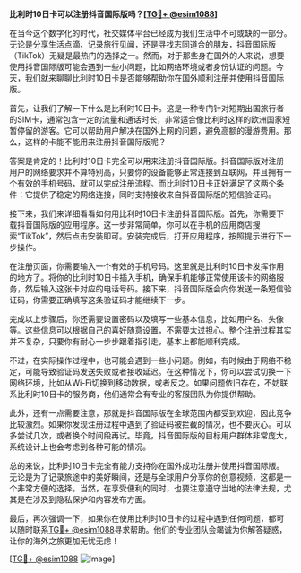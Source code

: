 **比利时10日卡可以注册抖音国际版吗？[[TG💪+ @esim1088](https://t.me/s/esim1088)]**

在当今这个数字化的时代，社交媒体平台已经成为我们生活中不可或缺的一部分。无论是分享生活点滴、记录旅行见闻，还是寻找志同道合的朋友，抖音国际版（TikTok）无疑是最热门的选择之一。然而，对于那些身在国外的人来说，想要使用抖音国际版可能会遇到一些小问题，比如网络环境或者身份认证的问题。今天，我们就来聊聊比利时10日卡是否能够帮助你在国外顺利注册并使用抖音国际版。

首先，让我们了解一下什么是比利时10日卡。这是一种专门针对短期出国旅行者的SIM卡，通常包含一定的流量和通话时长，非常适合像比利时这样的欧洲国家短暂停留的游客。它可以帮助用户解决在国外上网的问题，避免高额的漫游费用。那么，这样的卡能不能用来注册抖音国际版呢？

答案是肯定的！比利时10日卡完全可以用来注册抖音国际版。抖音国际版对注册用户的网络要求并不算特别高，只要你的设备能够正常连接到互联网，并且拥有一个有效的手机号码，就可以完成注册流程。而比利时10日卡正好满足了这两个条件：它提供了稳定的网络连接，同时支持接收来自抖音国际版的短信验证码。

接下来，我们来详细看看如何用比利时10日卡注册抖音国际版。首先，你需要下载抖音国际版的应用程序。这一步非常简单，你可以在手机的应用商店搜索“TikTok”，然后点击安装即可。安装完成后，打开应用程序，按照提示进行下一步操作。

在注册页面，你需要输入一个有效的手机号码。这里就是比利时10日卡发挥作用的地方了。将你的比利时10日卡插入手机，确保手机能够正常使用该卡的网络服务，然后输入这张卡对应的电话号码。接下来，抖音国际版会向你发送一条短信验证码，你需要正确填写这条验证码才能继续下一步。

完成以上步骤后，你还需要设置密码以及填写一些基本信息，比如用户名、头像等。这些信息可以根据自己的喜好随意设置，不需要太过担心。整个注册过程其实并不复杂，只要你有耐心一步步跟着指引走，基本上都能顺利完成。

不过，在实际操作过程中，也可能会遇到一些小问题。例如，有时候由于网络不稳定，可能导致验证码发送失败或者接收延迟。在这种情况下，你可以尝试切换一下网络环境，比如从Wi-Fi切换到移动数据，或者反之。如果问题依旧存在，不妨联系比利时10日卡的服务商，他们通常会有专业的客服团队为你提供帮助。

此外，还有一点需要注意，那就是抖音国际版在全球范围内都受到欢迎，因此竞争比较激烈。如果你发现注册过程中遇到了验证码被拦截的情况，也不要灰心。可以多尝试几次，或者换个时间段再试。毕竟，抖音国际版的目标用户群体非常庞大，系统设计上也会考虑到各种可能的情况。

总的来说，比利时10日卡完全有能力支持你在国外成功注册并使用抖音国际版。无论是为了记录旅途中的美好瞬间，还是与全球用户分享你的创意视频，这都是一个非常方便的选择。当然，在享受便利的同时，也要注意遵守当地的法律法规，尤其是在涉及到隐私保护和内容发布方面。

最后，再次强调一下，如果你在使用比利时10日卡的过程中遇到任何问题，都可以随时联系[TG💪+ @esim1088](https://t.me/s/esim1088)寻求帮助。他们的专业团队会竭诚为你解答疑惑，让你的海外之旅更加无忧无虑！

[[TG💪+ @esim1088](https://t.me/s/esim1088) ![Image](https://i.postimg.cc/4NQfJmqS/Snipaste-2025-05-13-00-14-12.png)]